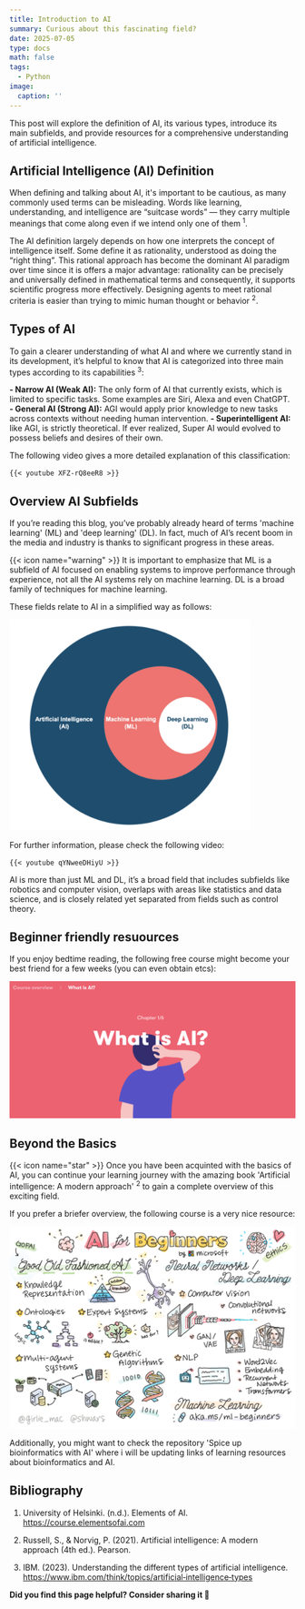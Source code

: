 ```yaml
---
title: Introduction to AI 
summary: Curious about this fascinating field?
date: 2025-07-05
type: docs
math: false
tags:
  - Python
image:
  caption: ''
---
```


This post will explore the definition of AI, its various types, introduce its main subfields, and provide resources for a comprehensive understanding of artificial intelligence.

## Artificial Intelligence (AI) Definition

When defining and talking about AI, it's important to be cautious, as many commonly used terms can be misleading. Words like learning, understanding, and intelligence are “suitcase words” — they carry multiple meanings that come along even if we intend only one of them <sup>1</sup>.

<!-- The AI definition largely depends on how one interprets the concept of intelligence itself. Some define it as the ability to replicate human performance, while for others it is equivalent to rationality, understood as doing the “right thing”. Additionally, ome view intelligence as rooted in internal thought processes and reasoning, while others emphasize observable intelligent behavior as its defining feature.
 <sup>2</sup>.

However, the rational-agent approach to AI offers a major advantage: rationality can be precisely and universally defined in mathematical terms and consequently, it supports scientific progress more effectively. Designing agents to meet rational criteria is easier than trying to mimic human thought or behavior, which is why this approach has become the dominant AI paradigm over time. -->

The AI definition largely depends on how one interprets the concept of intelligence itself. Some define it as rationality, understood as doing the “right thing”. This rational approach has become the dominant AI paradigm over time since it is offers a major advantage: rationality can be precisely and universally defined in mathematical terms and consequently, it supports scientific progress more effectively. Designing agents to meet rational criteria is easier than trying to mimic human thought or behavior <sup>2</sup>. 

<!-- ## History of AI 

Capitulo 1 del libro - muy interesante! o meniconar al final de subfields apartado -->

## Types of AI

To gain a clearer understanding of what AI and where we currently stand in its development, it’s helpful to know that AI is categorized into three main types according to its capabilities <sup>3</sup>:

**- Narrow AI (Weak AI):** 
    The only form of AI that currently exists, which is limited to specific tasks. Some examples are Siri, Alexa and even ChatGPT.
**- General AI (Strong AI):** 
    AGI would apply prior knowledge to new tasks across contexts without needing human intervention.
**- Superintelligent AI:** 
    like AGI, is strictly theoretical. If ever realized, Super AI would evolved to possess beliefs and desires of their own.

The following video gives a more detailed explanation of this classification:

    {{< youtube XFZ-rQ8eeR8 >}} 

## Overview AI Subfields

If you’re reading this blog, you’ve probably already heard of terms 'machine learning' (ML) and 'deep learning' (DL). In fact, much of AI’s recent boom in the media and industry is thanks to significant progress in these areas.

{{< icon name="warning" >}} It is important to emphasize that ML is a subfield of AI focused on enabling systems to improve performance through experience, not all the AI systems rely on machine learning. DL is a broad family of techniques for machine learning.

These fields relate to AI in a simplified way as follows:

<img src="aimldl.png" alt="Alt text" width="425" title="" />


For further information, please check the following video:


    {{< youtube qYNweeDHiyU >}} 


 AI is more than just ML and DL, it’s a broad field that includes subfields like robotics and computer vision, overlaps with areas like statistics and data science, and is closely related yet separated from fields such as control theory.
 
## Beginner friendly resuources

If you enjoy bedtime reading, the following free course might become your best friend for a few weeks (you can even obtain etcs): 

[![Elements of AI](aielements.png)](https://course.elementsofai.com)


## Beyond the Basics 

{{< icon name="star" >}} Once you have been acquinted with the basics of AI, you can continue your learning journey with the amazing book 'Artificial intelligence: A modern approach' <sup>2</sup> to gain a complete overview of this exciting field.

If you prefer a briefer overview, the following course is a very nice resource: 

[![Elements of AI](aimicrosoft.png)](https://github.com/microsoft/AI-For-Beginners)

Additionally, you might want to check the repository 'Spice up bioinformatics with AI' where i will be updating links of learning resources about bioinformatics and AI. 

## Bibliography 

1. University of Helsinki. (n.d.). Elements of AI. https://course.elementsofai.com

2. Russell, S., & Norvig, P. (2021). Artificial intelligence: A modern approach (4th ed.). Pearson.

3. IBM. (2023). Understanding the different types of artificial intelligence. https://www.ibm.com/think/topics/artificial‑intelligence‑types


**Did you find this page helpful? Consider sharing it 🙌**
